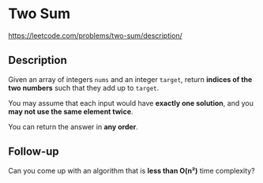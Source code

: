 # Two Sum
https://leetcode.com/problems/two-sum/description/
## Description
Given an array of integers `nums` and an integer `target`, return **indices of the two numbers** such that they add up to `target`.

You may assume that each input would have **exactly one solution**, and you **may not use the same element twice**.

You can return the answer in **any order**.


## Follow-up
Can you come up with an algorithm that is **less than O(n²)** time complexity?
